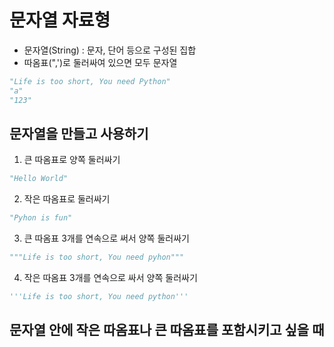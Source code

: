 # 문자열 자료형

- 문자열(String) : 문자, 단어 등으로 구성된 집합
- 따옴표(",')로 둘러싸여 있으면 모두 문자열

```python
"Life is too short, You need Python"
"a"
"123"
```

## 문자열을 만들고 사용하기

1. 큰 따옴표로 양쪽 둘러싸기

```python
"Hello World"
```

2. 작은 따옴표로 둘러싸기

```python
"Pyhon is fun"
```


3. 큰 따옴표 3개를 연속으로 써서 양쪽 둘러싸기

```python
"""Life is too short, You need pyhon"""
```

4. 작은 따옴표 3개를 연속으로 싸서 양쪽 둘러싸기

```python
'''Life is too short, You need python'''
```

## 문자열 안에 작은 따옴표나 큰 따옴표를 포함시키고 싶을 때 